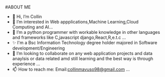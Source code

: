 #ABOUT ME
- 👋 Hi, I’m Collin
- 👀 I’m interested in Web appplications,Machine Learning,Cloud Computing and AI...
- 🌱 I’m a python programmer with workable knowledge in other languages and frameworks like C,javascript django,React,R,e.t.c ...
- ✨ I'm a Bsc Information Technology degree holder majored in Software development/Engineering
- 💞️ I’m looking to collaborate on any web application projects and data anaylsis or data related amd still learning and the best way is through experience  ...
- 📫 How to reach me: Email:collinmavuso98@gmail.com ...

<!---
Collinsinc/Collinsinc is a ✨ special ✨ repository because its `README.md` (this file) appears on your GitHub profile.
You can click the Preview link to take a look at your changes.
--->
